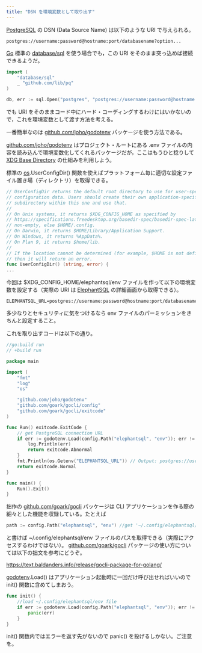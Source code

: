 ```yaml
---
title: "DSN を環境変数として取り出す"
---
```


[PostgreSQL] の DSN (Data Source Name) は以下のような URI で与えられる。

```
postgres://username:password@hostname:port/databasename?option...
```

[Go] 標準の [database/sql] を使う場合でも，この URI をそのまま突っ込めば接続できるようだ。

```go
import (
    "database/sql"
    _ "github.com/lib/pq"
)

db, err := sql.Open("postgres", "postgres://username:password@hostname:port/databasename")
```

でも URI をそのままコード中にハード・コーディングするわけにはいかないので，これを環境変数として渡す方法を考える。

一番簡単なのは [github.com/joho/godotenv] パッケージを使う方法である。

[github.com/joho/godotenv] はプロジェクト・ルートにある .env ファイルの内容を読み込んで環境変数化してくれるパッケージだが，ここはもうひと捻りして [XDG Base Directory](https://specifications.freedesktop.org/basedir-spec/basedir-spec-latest.html) の仕組みを利用しよう。

標準の [os].UserConfigDir() 関数を使えばプラットフォーム毎に適切な設定ファイル置き場（ディレクトリ）を取得できる。

```go:os/file.go
// UserConfigDir returns the default root directory to use for user-specific
// configuration data. Users should create their own application-specific
// subdirectory within this one and use that.
//
// On Unix systems, it returns $XDG_CONFIG_HOME as specified by
// https://specifications.freedesktop.org/basedir-spec/basedir-spec-latest.html if
// non-empty, else $HOME/.config.
// On Darwin, it returns $HOME/Library/Application Support.
// On Windows, it returns %AppData%.
// On Plan 9, it returns $home/lib.
//
// If the location cannot be determined (for example, $HOME is not defined),
// then it will return an error.
func UserConfigDir() (string, error) {
...
```

今回は $XDG_CONFIG_HOME/elephantsql/env ファイルを作って以下の環境変数を設定する（実際の URI は [ElephantSQL] の詳細画面から取得できる）。

```ini:$XDG_CONFIG_HOME/elephantsql/env
ELEPHANTSQL_URL=postgres://username:password@hostname:port/databasename
```

多少なりとセキュリティに気をつけるなら env ファイルのパーミッションをきちんと設定すること。

これを取り出すコードは以下の通り。

```go:proto/sample1.go
//go:build run
// +build run

package main

import (
    "fmt"
    "log"
    "os"

    "github.com/joho/godotenv"
    "github.com/goark/gocli/config"
    "github.com/goark/gocli/exitcode"
)

func Run() exitcode.ExitCode {
    // get PostgreSQL connection URL
    if err := godotenv.Load(config.Path("elephantsql", "env")); err != nil { // load ~/.config/elephantsql/env file
        log.Println(err)
        return exitcode.Abnormal
    }
    fmt.Println(os.Getenv("ELEPHANTSQL_URL")) // Output: postgres://username:password@hostname:port/databasename
    return exitcode.Normal
}

func main() {
    Run().Exit()
}
```

拙作の [github.com/goark/gocli] パッケージは CLI アプリケーションを作る際の細々とした機能を収録している。たとえば

```go
path := config.Path("elephantsql", "env") //get '~/.config/elephantsql/env' path string
```

と書けば ~/.config/elephantsql/env ファイルのパスを取得できる（実際にアクセスするわけではない）。 [github.com/goark/gocli] パッケージの使い方については以下の拙文を参考にどうぞ。

https://text.baldanders.info/release/gocli-package-for-golang/

[godotenv][github.com/joho/godotenv].Load() はアプリケーション起動時に一回だけ呼び出せればいいので init() 関数に含めてしまおう。

```go
func init() {
    //load ~/.config/elephantsql/env file
    if err := godotenv.Load(config.Path("elephantsql", "env")); err != nil {
        panic(err)
    }
}
```

init() 関数内ではエラーを返す先がないので panic() を投げるしかない。ご注意を。

[Go]: https://go.dev/
[PostgreSQL]: https://www.postgresql.org/ "PostgreSQL: The world's most advanced open source database"
[ElephantSQL]: https://www.elephantsql.com/ "ElephantSQL - PostgreSQL as a Service"
[database/sql]: https://pkg.go.dev/database/sql "sql package - database/sql - pkg.go.dev"
[os]: https://pkg.go.dev/os "os package - os - pkg.go.dev"
[github.com/joho/godotenv]: https://github.com/joho/godotenv "joho/godotenv: A Go port of Ruby's dotenv library (Loads environment variables from `.env`.)"
[github.com/goark/gocli]: https://github.com/goark/gocli "goark/gocli: Minimal Packages for Command-Line Interface"
